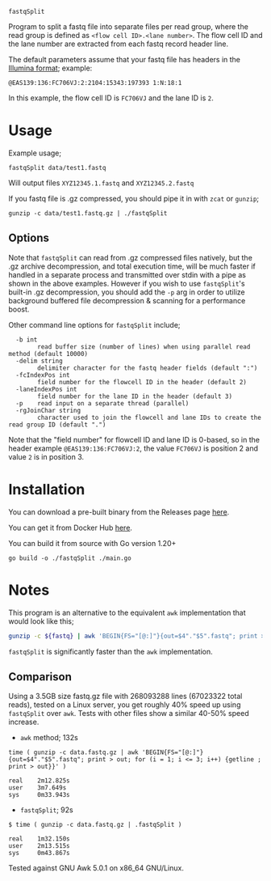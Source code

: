 `fastqSplit`

Program to split a fastq file into separate files per read group, where the read group is defined as `<flow cell ID>.<lane number>`. The flow cell ID and the lane number are extracted from each fastq record header line.

The default parameters assume that your fastq file has headers in the [Illumina format](https://en.wikipedia.org/wiki/FASTQ_format#Illumina_sequence_identifiers); example:

```
@EAS139:136:FC706VJ:2:2104:15343:197393 1:N:18:1
```

In this example, the flow cell ID is `FC706VJ` and the lane ID is `2`.

# Usage

Example usage;

```
fastqSplit data/test1.fastq
```

Will output files `XYZ12345.1.fastq` and `XYZ12345.2.fastq`

If you fastq file is .gz compressed, you should pipe it in with `zcat` or `gunzip`;

```
gunzip -c data/test1.fastq.gz | ./fastqSplit
```

## Options

Note that `fastqSplit` can read from .gz compressed files natively, but the .gz archive decompression, and total execution time, will be much faster if handled in a separate process and transmitted over stdin with a pipe as shown in the above examples. However if you wish to use `fastqSplit`'s built-in .gz decompression, you should add the `-p` arg in order to utilize background buffered file decompression & scanning for a performance boost.

Other command line options for `fastqSplit` include;

```
  -b int
    	read buffer size (number of lines) when using parallel read method (default 10000)
  -delim string
    	delimiter character for the fastq header fields (default ":")
  -fcIndexPos int
    	field number for the flowcell ID in the header (default 2)
  -laneIndexPos int
    	field number for the lane ID in the header (default 3)
  -p	read input on a separate thread (parallel)
  -rgJoinChar string
    	character used to join the flowcell and lane IDs to create the read group ID (default ".")
```

Note that the "field number" for flowcell ID and lane ID is 0-based, so in the header example `@EAS139:136:FC706VJ:2`, the value `FC706VJ` is position 2 and value `2` is in position 3.


# Installation

You can download a pre-built binary from the Releases page [here](https://github.com/stevekm/fastq-split/releases).

You can get it from Docker Hub [here](https://hub.docker.com/repository/docker/stevekm/fastq-split/tags?page=1&ordering=last_updated).

You can build it from source with Go version 1.20+

```
go build -o ./fastqSplit ./main.go
```

# Notes

This program is an alternative to the equivalent `awk` implementation that would look like this;

```bash
gunzip -c ${fastq} | awk 'BEGIN{FS="[@:]"}{out=$4"."$5".fastq"; print > out; for (i = 1; i <= 3; i++) {getline ; print > out}}'
```

`fastqSplit` is significantly faster than the `awk` implementation.

## Comparison

Using a 3.5GB size fastq.gz file with 268093288 lines (67023322 total reads), tested on a Linux server, you get roughly 40% speed up using `fastqSplit` over `awk`. Tests with other files show a similar 40-50% speed increase.

- `awk` method; 132s

```
time ( gunzip -c data.fastq.gz | awk 'BEGIN{FS="[@:]"}{out=$4"."$5".fastq"; print > out; for (i = 1; i <= 3; i++) {getline ; print > out}}' )

real    2m12.825s
user    3m7.649s
sys     0m33.943s
```

- `fastqSplit`; 92s

```
$ time ( gunzip -c data.fastq.gz | .fastqSplit )

real    1m32.150s
user    2m13.515s
sys     0m43.867s
```

Tested against GNU Awk 5.0.1 on x86_64 GNU/Linux.
